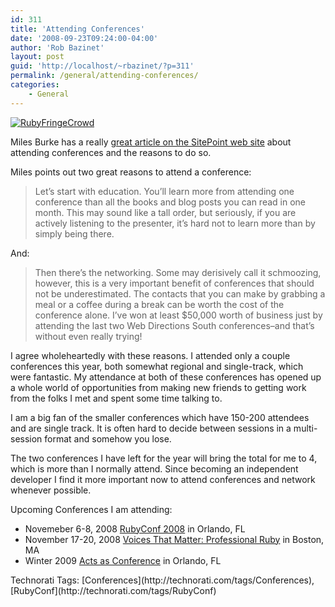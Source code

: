 ```yaml
---
id: 311
title: 'Attending Conferences'
date: '2008-09-23T09:24:00-04:00'
author: 'Rob Bazinet'
layout: post
guid: 'http://localhost/~rbazinet/?p=311'
permalink: /general/attending-conferences/
categories:
    - General
---
```


[![RubyFringeCrowd](http://accidentaltechnologist.com/files/media/image/WindowsLiveWriter/AttendingConferences_7720/RubyFringeCrowd_3.jpg) ](http://rubyfringe.com/)

Miles Burke has a really [great article on the SitePoint web site](http://www.sitepoint.com/blogs/2008/09/23/why-you-should-attend-two-conferences-a-year/) about attending conferences and the reasons to do so.

Miles points out two great reasons to attend a conference:

> Let’s start with education. You’ll learn more from attending one conference than all the books and blog posts you can read in one month. This may sound like a tall order, but seriously, if you are actively listening to the presenter, it’s hard not to learn more than by simply being there.

And:

> Then there’s the networking. Some may derisively call it schmoozing, however, this is a very important benefit of conferences that should not be underestimated. The contacts that you can make by grabbing a meal or a coffee during a break can be worth the cost of the conference alone. I’ve won at least $50,000 worth of business just by attending the last two Web Directions South conferences–and that’s without even really trying!

I agree wholeheartedly with these reasons. I attended only a couple conferences this year, both somewhat regional and single-track, which were fantastic. My attendance at both of these conferences has opened up a whole world of opportunities from making new friends to getting work from the folks I met and spent some time talking to.

I am a big fan of the smaller conferences which have 150-200 attendees and are single track. It is often hard to decide between sessions in a multi-session format and somehow you lose.

The two conferences I have left for the year will bring the total for me to 4, which is more than I normally attend. Since becoming an independent developer I find it more important now to attend conferences and network whenever possible.

Upcoming Conferences I am attending:

- Novemeber 6-8, 2008 [RubyConf 2008](http://rubyconf.org/) in Orlando, FL
- November 17-20, 2008 [Voices That Matter: Professional Ruby](http://www.voicesthatmatter.com/ruby2008/) in Boston, MA
- Winter 2009 [Acts as Conference](http://www.actsasconference.com/) in Orlando, FL

<div class="wlWriterSmartContent" id="scid:0767317B-992E-4b12-91E0-4F059A8CECA8:70479bb8-c05c-409d-9d55-8895fa54ad05" style="margin: 0px; padding: 0px; display: inline;">Technorati Tags: [Conferences](http://technorati.com/tags/Conferences),[RubyConf](http://technorati.com/tags/RubyConf)</div>